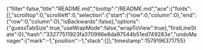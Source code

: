 {"filter":false,"title":"README.md","tooltip":"/README.md","ace":{"folds":[],"scrolltop":0,"scrollleft":0,"selection":{"start":{"row":0,"column":0},"end":{"row":0,"column":0},"isBackwards":false},"options":{"guessTabSize":true,"useWrapMode":false,"wrapToView":true},"firstLineState":0},"hash":"33277511923fa370996e8da97544b51ed749283e","undoManager":{"mark":-1,"position":-1,"stack":[]},"timestamp":1579196371755}